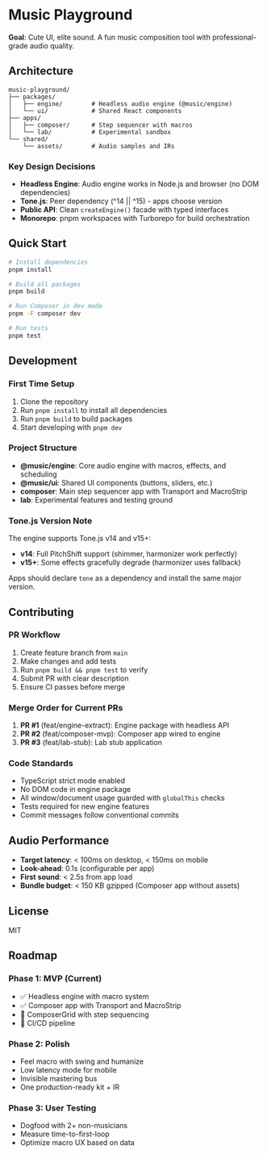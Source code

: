 # Music Playground

**Goal**: Cute UI, elite sound. A fun music composition tool with professional-grade audio quality.

## Architecture

```
music-playground/
├── packages/
│   ├── engine/        # Headless audio engine (@music/engine)
│   └── ui/            # Shared React components
├── apps/
│   ├── composer/      # Step sequencer with macros
│   └── lab/           # Experimental sandbox
└── shared/
    └── assets/        # Audio samples and IRs
```

### Key Design Decisions

- **Headless Engine**: Audio engine works in Node.js and browser (no DOM dependencies)
- **Tone.js**: Peer dependency (^14 || ^15) - apps choose version
- **Public API**: Clean `createEngine()` facade with typed interfaces
- **Monorepo**: pnpm workspaces with Turborepo for build orchestration

## Quick Start

```bash
# Install dependencies
pnpm install

# Build all packages
pnpm build

# Run Composer in dev mode
pnpm -F composer dev

# Run tests
pnpm test
```

## Development

### First Time Setup

1. Clone the repository
2. Run `pnpm install` to install all dependencies
3. Run `pnpm build` to build packages
4. Start developing with `pnpm dev`

### Project Structure

- **@music/engine**: Core audio engine with macros, effects, and scheduling
- **@music/ui**: Shared UI components (buttons, sliders, etc.)
- **composer**: Main step sequencer app with Transport and MacroStrip
- **lab**: Experimental features and testing ground

### Tone.js Version Note

The engine supports Tone.js v14 and v15+:
- **v14**: Full PitchShift support (shimmer, harmonizer work perfectly)
- **v15+**: Some effects gracefully degrade (harmonizer uses fallback)

Apps should declare `tone` as a dependency and install the same major version.

## Contributing

### PR Workflow

1. Create feature branch from `main`
2. Make changes and add tests
3. Run `pnpm build && pnpm test` to verify
4. Submit PR with clear description
5. Ensure CI passes before merge

### Merge Order for Current PRs

1. **PR #1** (feat/engine-extract): Engine package with headless API
2. **PR #2** (feat/composer-mvp): Composer app wired to engine
3. **PR #3** (feat/lab-stub): Lab stub application

### Code Standards

- TypeScript strict mode enabled
- No DOM code in engine package
- All window/document usage guarded with `globalThis` checks
- Tests required for new engine features
- Commit messages follow conventional commits

## Audio Performance

- **Target latency**: < 100ms on desktop, < 150ms on mobile
- **Look-ahead**: 0.1s (configurable per app)
- **First sound**: < 2.5s from app load
- **Bundle budget**: < 150 KB gzipped (Composer app without assets)

## License

MIT

## Roadmap

### Phase 1: MVP (Current)
- ✅ Headless engine with macro system
- ✅ Composer app with Transport and MacroStrip
- 🔄 ComposerGrid with step sequencing
- 🔄 CI/CD pipeline

### Phase 2: Polish
- Feel macro with swing and humanize
- Low latency mode for mobile
- Invisible mastering bus
- One production-ready kit + IR

### Phase 3: User Testing
- Dogfood with 2+ non-musicians
- Measure time-to-first-loop
- Optimize macro UX based on data

